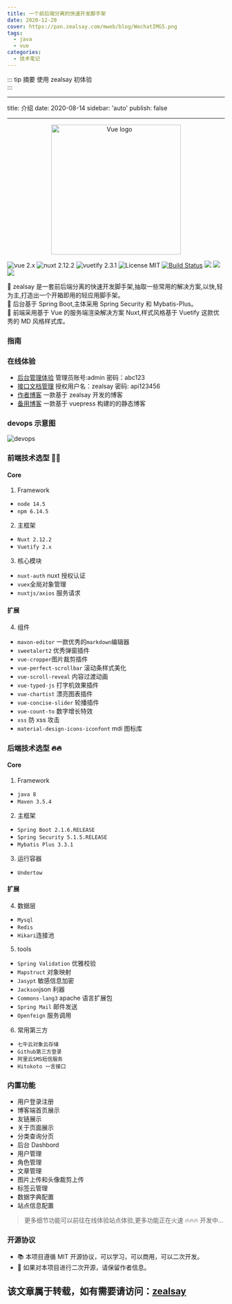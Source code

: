 ```yaml
---
title: 一个前后端分离的快速开发脚手架
date: 2020-12-20
cover: https://pan.zealsay.com/mweb/blog/WechatIMG5.png
tags:
  - java
  - vue
categories:
  - 技术笔记
---
```


::: tip 摘要
使用 zealsay 初体验<br>
:::

<!-- more -->

---

title: 介绍
date: 2020-08-14
sidebar: 'auto'
publish: false

---

<p align="center"><a href="https://vuejs.org" target="_blank" rel="noopener noreferrer"><img width="300" src="https://pan.zealsay.com/2019091615686216710547.png" alt="Vue logo"></a></p>

<p align="center">

![vue 2.x](https://img.shields.io/badge/vue-2.x-brightgreen.svg)
![nuxt 2.12.2](https://img.shields.io/badge/nuxt-2.12.2-ff69b4.svg)
![vuetify 2.3.1](https://img.shields.io/badge/vuetify-2.x-green)
![License MIT](https://img.shields.io/badge/license-MIT-green.svg)
[![Build Status](https://travis-ci.com/GodLikeZeal/zealsay_front.svg?branch=master)](https://travis-ci.com/GodLikeZeal/zealsay_front)
[![](https://img.shields.io/docker/stars/zealsay/zealsay_front.svg)](https://hub.docker.com/r/zealsay/zealsay_front "DockerHub")
[![](https://img.shields.io/docker/pulls/zealsay/zealsay_front.svg)](https://hub.docker.com/r/zealsay/zealsay_front "DockerHub")
[![](https://img.shields.io/github/downloads/GodLikeZeal/zealsay_front/total.svg)](https://img.shields.io/github/downloads/GodLikeZeal/zealsay_front/total "Github")

 </p>

🚀 zealsay 是一套前后端分离的快速开发脚手架,抽取一些常用的解决方案,以快,轻为主,打造出一个开箱即用的轻应用脚手架。  
🍰 后台基于 Spring Boot,主体采用 Spring Security 和 Mybatis-Plus。  
🧀 前端采用基于 Vue 的服务端渲染解决方案 Nuxt,样式风格基于 Vuetify 这款优秀的 MD 风格样式库。

### 指南

### 在线体验

- [后台管理体验](https://beta.zealsay.com/admin/dashboard) 管理员账号:admin 密码：abc123
- [接口文档管理](https://dev-api.zealsay.com/doc.html) 授权用户名：zealsay 密码: api123456
- [作者博客](https://blog.zealsay.com) 一款基于 zealsay 开发的博客
- [备用博客](https://www.zealsay.com) 一款基于 vuepress 构建的的静态博客

### devops 示意图

![devops](https://pan.zealsay.com/2020080609191416000000.png "devops")

### 前端技术选型 🎉🎉

#### Core

1. Framework

- `node 14.5`
- `npm 6.14.5`

2. 主框架

- `Nuxt 2.12.2`
- `Vuetify 2.x`

3. 核心模块

- `nuxt-auth` nuxt 授权认证
- `vuex`全局对象管理
- `nuxtjs/axios` 服务请求

#### 扩展

4. 组件

- `mavon-editor` 一款优秀的`markdown`编辑器
- `sweetalert2` 优秀弹窗插件
- `vue-cropper`图片裁剪插件
- `vue-perfect-scrollbar` 滚动条样式美化
- `vue-scroll-reveal` 内容过渡动画
- `vue-typed-js` 打字机效果插件
- `vue-chartist` 漂亮图表插件
- `vue-concise-slider` 轮播插件
- `vue-count-to` 数字增长特效
- `xss` 防 xss 攻击
- `material-design-icons-iconfont` mdi 图标库

### 后端技术选型 🔥🔥

#### Core

1. Framework

- `java 8`
- `Maven 3.5.4`

2. 主框架

- `Spring Boot 2.1.6.RELEASE`
- `Spring Security 5.1.5.RELEASE`
- `Mybatis Plus 3.3.1`

3. 运行容器

- `Undertow`

#### 扩展

4. 数据层

- `Mysql`
- `Redis`
- `Hikari`连接池

5. tools

- `Spring Validation` 优雅校验
- `Mapstruct` 对象映射
- `Jasypt` 敏感信息加密
- `Jackson`json 利器
- `Commons-lang3` apache 语言扩展包
- `Spring Mail` 邮件发送
- `Openfeign` 服务调用

6. 常用第三方

- `七牛云对象云存储`
- `Github第三方登录`
- `阿里云SMS短信服务`
- `Hitokoto 一言接口`

### 内置功能

- 用户登录注册
- 博客端首页展示
- 友链展示
- 关于页面展示
- 分类查询分页
- 后台 Dashbord
- 用户管理
- 角色管理
- 文章管理
- 图片上传和头像裁剪上传
- 标签云管理
- 数据字典配置
- 站点信息配置

> 更多细节功能可以前往在线体验站点体验,更多功能正在火速 🔥🔥🔥 开发中...

### 开源协议

- 📚 本项目遵循 MIT 开源协议，可以学习，可以商用，可以二次开发。
- 📖 如果对本项目进行二次开源，请保留作者信息。

## 该文章属于转载，如有需要请访问：[zealsay](https://www.zealsay.com/)
